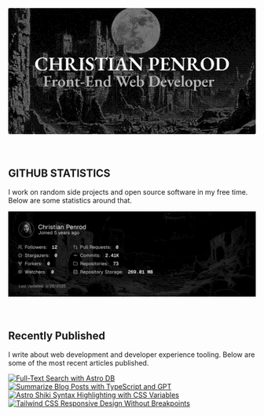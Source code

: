 
<picture>
  <source media="(prefers-color-scheme: dark)" srcset="assets/banner.dark.png?v=bf116c05-f200-41ac-8b84-92630a5885a3" width="843px" />
  <source media="(prefers-color-scheme: light)" srcset="assets/banner.light.png?v=bf116c05-f200-41ac-8b84-92630a5885a3" width="843px" />
  <img src="assets/banner.dark.png?v=bf116c05-f200-41ac-8b84-92630a5885a3" alt="Banner" width="843px" />
</picture>
<br />
<br />
<br />
<h2>GITHUB STATISTICS</h2>
<p>I work on random side projects and open source software in my free time. Below are some statistics around that.</p>
<picture>
  <source media="(prefers-color-scheme: dark)" srcset="assets/statistics.dark.png?v=bf116c05-f200-41ac-8b84-92630a5885a3" width="843px" />
  <source media="(prefers-color-scheme: light)" srcset="assets/statistics.light.png?v=bf116c05-f200-41ac-8b84-92630a5885a3" width="843px" />
  <img src="assets/statistics.dark.png?v=bf116c05-f200-41ac-8b84-92630a5885a3" alt="Github Statistics" width="843px" />
</picture>
<br />
<br />
<br />
<h2>Recently Published</h2>
<p>I write about web development and developer experience tooling. Below are some of the most recent articles published.</p>
<a href="https://christianpenrod.com/blog/full-text-search-with-astro-db"><img src="https://christianpenrod.com/blog/full-text-search-with-astro-db.png?v=bf116c05-f200-41ac-8b84-92630a5885a3" alt="Full-Text Search with Astro DB" width="421px" /></a>
<a href="https://christianpenrod.com/blog/summarize-blog-posts-with-typescript-and-gpt"><img src="https://christianpenrod.com/blog/summarize-blog-posts-with-typescript-and-gpt.png?v=bf116c05-f200-41ac-8b84-92630a5885a3" alt="Summarize Blog Posts with TypeScript and GPT" width="421px" /></a>
<a href="https://christianpenrod.com/blog/astro-shiki-syntax-highlighting-with-css-variables"><img src="https://christianpenrod.com/blog/astro-shiki-syntax-highlighting-with-css-variables.png?v=bf116c05-f200-41ac-8b84-92630a5885a3" alt="Astro Shiki Syntax Highlighting with CSS Variables" width="421px" /></a>
<a href="https://christianpenrod.com/blog/tailwindcss-responsive-design-without-breakpoints"><img src="https://christianpenrod.com/blog/tailwindcss-responsive-design-without-breakpoints.png?v=bf116c05-f200-41ac-8b84-92630a5885a3" alt="Tailwind CSS Responsive Design Without Breakpoints" width="421px" /></a>
